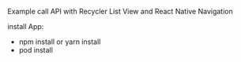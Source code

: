 Example call API with Recycler List View and React Native Navigation


install App:

- npm install or yarn install
- pod install
